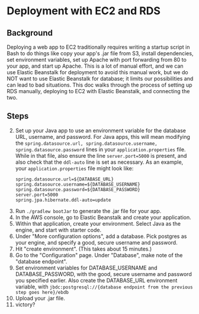 # Deployment with EC2 and RDS

## Background
Deploying a web app to EC2 traditionally requires writing a startup script in Bash to do things like copy your app's .jar file from S3, install dependencies, set environment variables, set up Apache with port forwarding from 80 to your app, and start up Apache. This is a lot of manual effort, and we can use Elastic Beanstalk for deployment to avoid this manual work, but we do NOT want to use Elastic Beanstalk for database; it limits our possibilities and can lead to bad situations. This doc walks through the process of setting up RDS manually, deploying to EC2 with Elastic Beanstalk, and connecting the two.

## Steps


2. Set up your Java app to use an environment variable for the database URL, username, and password. For Java apps, this will mean modifying the `spring.datasource.url, spring.datasource.username, spring.datasource.password` lines in your `application.properties` file. While in that file, also ensure the line `server.port=5000` is present, and also check that the `ddl-auto` line is set as necessary. As an example, your `application.properties` file might look like:
    ```
    spring.datasource.url=${DATABASE_URL}
    spring.datasource.username=${DATABASE_USERNAME}
    spring.datasource.password=${DATABASE_PASSWORD}
    server.port=5000
    spring.jpa.hibernate.ddl-auto=update
    ```
3. Run `./gradlew bootJar` to generate the .jar file for your app.
4. In the AWS console, go to Elastic Beanstalk and create your application.
5. Within that application, create your environment. Select Java as the engine, and start with starter code.
6. Under "More configuration options", add a database. Pick postgres as your engine, and specify a good, secure username and password.
7. Hit "create environment". (This takes about 15 minutes.)
8. Go to the "Configuration" page. Under "Database", make note of the "database endpoint".
8. Set environment variables for DATABASE_USERNAME and DATABASE_PASSWORD, with the good, secure username and password you specified earlier. Also create the DATABASE_URL environment variable, with `jbdc:postgresql://{database endpoint from the previous step goes here}/ebdb`
9. Upload your .jar file.
10. victory?
